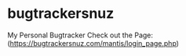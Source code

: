 # bugtrackersnuz
My Personal Bugtracker
Check out the Page:
(https://bugtrackersnuz.com/mantis/login_page.php)
